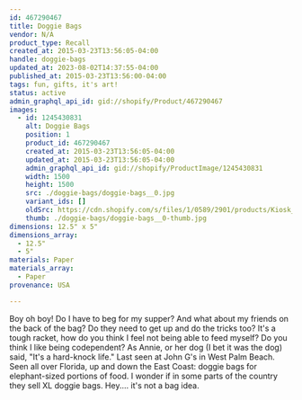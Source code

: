 ```yaml
---
id: 467290467
title: Doggie Bags
vendor: N/A
product_type: Recall
created_at: 2015-03-23T13:56:05-04:00
handle: doggie-bags
updated_at: 2023-08-02T14:37:55-04:00
published_at: 2015-03-23T13:56:00-04:00
tags: fun, gifts, it's art!
status: active
admin_graphql_api_id: gid://shopify/Product/467290467
images:
  - id: 1245430831
    alt: Doggie Bags
    position: 1
    product_id: 467290467
    created_at: 2015-03-23T13:56:05-04:00
    updated_at: 2015-03-23T13:56:05-04:00
    admin_graphql_api_id: gid://shopify/ProductImage/1245430831
    width: 1500
    height: 1500
    src: ./doggie-bags/doggie-bags__0.jpg
    variant_ids: []
    oldSrc: https://cdn.shopify.com/s/files/1/0589/2901/products/Kiosk_2014_09_231.jpeg?v=1427133365
    thumb: ./doggie-bags/doggie-bags__0-thumb.jpg
dimensions: 12.5" x 5"
dimensions_array:
  - 12.5"
  - 5"
materials: Paper
materials_array:
  - Paper
provenance: USA

---
```


Boy oh boy! Do I have to beg for my supper? And what about my friends on the back of the bag? Do they need to get up and do the tricks too? It's a tough racket, how do you think I feel not being able to feed myself? Do you think I like being codependent? As Annie, or her dog (I bet it was the dog) said, "It's a hard-knock life." Last seen at John G's in West Palm Beach. Seen all over Florida, up and down the East Coast: doggie bags for elephant-sized portions of food. I wonder if in some parts of the country they sell XL doggie bags. Hey.... it's not a bag idea.